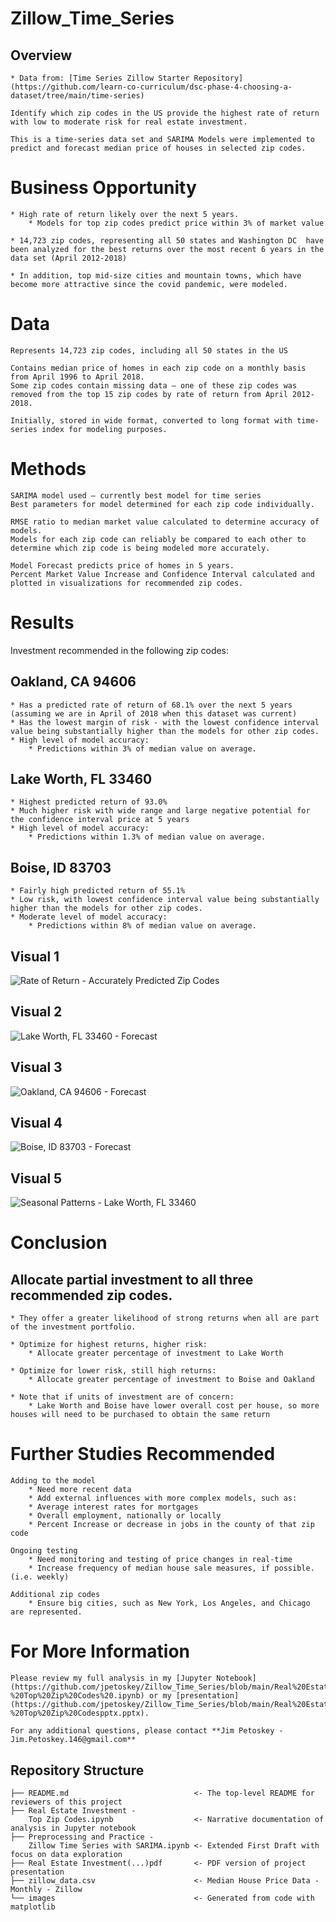 # Zillow_Time_Series

## Overview

    * Data from: [Time Series Zillow Starter Repository](https://github.com/learn-co-curriculum/dsc-phase-4-choosing-a-dataset/tree/main/time-series)  

    Identify which zip codes in the US provide the highest rate of return with low to moderate risk for real estate investment.

    This is a time-series data set and SARIMA Models were implemented to predict and forecast median price of houses in selected zip codes.  


# Business Opportunity

    * High rate of return likely over the next 5 years.
        * Models for top zip codes predict price within 3% of market value

    * 14,723 zip codes, representing all 50 states and Washington DC  have been analyzed for the best returns over the most recent 6 years in the data set (April 2012-2018)

    * In addition, top mid-size cities and mountain towns, which have become more attractive since the covid pandemic, were modeled.



# Data

    Represents 14,723 zip codes, including all 50 states in the US

    Contains median price of homes in each zip code on a monthly basis from April 1996 to April 2018.
    Some zip codes contain missing data – one of these zip codes was removed from the top 15 zip codes by rate of return from April 2012-2018.

    Initially, stored in wide format, converted to long format with time-series index for modeling purposes.


# Methods

    SARIMA model used – currently best model for time series
    Best parameters for model determined for each zip code individually.

    RMSE ratio to median market value calculated to determine accuracy of models.
    Models for each zip code can reliably be compared to each other to determine which zip code is being modeled more accurately. 

    Model Forecast predicts price of homes in 5 years.
    Percent Market Value Increase and Confidence Interval calculated and plotted in visualizations for recommended zip codes.


# Results

Investment recommended in the following zip codes:

## Oakland, CA 94606
    * Has a predicted rate of return of 68.1% over the next 5 years (assuming we are in April of 2018 when this dataset was current)
    * Has the lowest margin of risk - with the lowest confidence interval value being substantially higher than the models for other zip codes.
    * High level of model accuracy:
        * Predictions within 3% of median value on average.

## Lake Worth, FL 33460
    * Highest predicted return of 93.0%
    * Much higher risk with wide range and large negative potential for the confidence interval price at 5 years
    * High level of model accuracy:
        * Predictions within 1.3% of median value on average.

## Boise, ID 83703
    * Fairly high predicted return of 55.1%
    * Low risk, with lowest confidence interval value being substantially higher than the models for other zip codes.
    * Moderate level of model accuracy:
        * Predictions within 8% of median value on average.

## Visual 1
![Rate of Return - Accurately Predicted Zip Codes](https://github.com/jpetoskey/Zillow_Time_Series/blob/main/images/Rate%20of%20Return%20-%20Top%20Prospects.png)

## Visual 2
![Lake Worth, FL 33460 - Forecast](https://github.com/jpetoskey/Zillow_Time_Series/blob/main/images/Lake%20Worth%20Forecasst.png)

## Visual 3
![Oakland, CA 94606 - Forecast](https://github.com/jpetoskey/Zillow_Time_Series/blob/main/images/Oakland%20Forecast.png)

## Visual 4
![Boise, ID 83703 - Forecast](https://github.com/jpetoskey/Zillow_Time_Series/blob/main/images/Boise%20Forecast.png)

## Visual 5
![Seasonal Patterns - Lake Worth, FL 33460](https://github.com/jpetoskey/Zillow_Time_Series/blob/main/images/Lake%20Worth_Stationarity%20Check.png)


# Conclusion

## Allocate partial investment to all three recommended zip codes.
    * They offer a greater likelihood of strong returns when all are part of the investment portfolio.
    
    * Optimize for highest returns, higher risk:
        * Allocate greater percentage of investment to Lake Worth
        
    * Optimize for lower risk, still high returns:
        * Allocate greater percentage of investment to Boise and Oakland

    * Note that if units of investment are of concern:
        * Lake Worth and Boise have lower overall cost per house, so more houses will need to be purchased to obtain the same return



# Further Studies Recommended

    Adding to the model
        * Need more recent data
        * Add external influences with more complex models, such as:
        * Average interest rates for mortgages
        * Overall employment, nationally or locally
        * Percent Increase or decrease in jobs in the county of that zip code

    Ongoing testing
        * Need monitoring and testing of price changes in real-time
        * Increase frequency of median house sale measures, if possible. (i.e. weekly)

    Additional zip codes
        * Ensure big cities, such as New York, Los Angeles, and Chicago are represented.



# For More Information

    Please review my full analysis in my [Jupyter Notebook](https://github.com/jpetoskey/Zillow_Time_Series/blob/main/Real%20Estate%20Investment%20-%20Top%20Zip%20Codes%20.ipynb) or my [presentation](https://github.com/jpetoskey/Zillow_Time_Series/blob/main/Real%20Estate%20Investment%20-%20Top%20Zip%20Codespptx.pptx).

    For any additional questions, please contact **Jim Petoskey - Jim.Petoskey.146@gmail.com**

## Repository Structure

```
├── README.md                            <- The top-level README for reviewers of this project
├── Real Estate Investment - 
    Top Zip Codes.ipynb                  <- Narrative documentation of analysis in Jupyter notebook
├── Preprocessing and Practice -
    Zillow Time Series with SARIMA.ipynb <- Extended First Draft with focus on data exploration
├── Real Estate Investment(...)pdf       <- PDF version of project presentation
├── zillow_data.csv                      <- Median House Price Data - Monthly - Zillow
└── images                               <- Generated from code with matplotlib
```